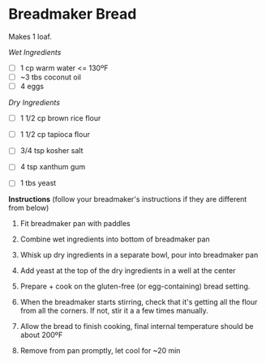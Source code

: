 # Breadmaker Bread
Makes 1 loaf.

*Wet Ingredients*
- [ ] 1 cp warm water <= 130ºF
- [ ] ~3 tbs coconut oil
- [ ] 4 eggs

*Dry Ingredients*
- [ ] 1 1/2 cp brown rice flour
- [ ] 1 1/2 cp tapioca flour
- [ ] 3/4 tsp kosher salt
- [ ] 4 tsp xanthum gum

- [ ] 1 tbs yeast

**Instructions**
(follow your breadmaker's instructions if they are different from below)

1. Fit breadmaker pan with paddles

1. Combine wet ingredients into bottom of breadmaker pan

1. Whisk up dry ingredients in a separate bowl, pour into breadmaker pan

1. Add yeast at the top of the dry ingredients in a well at the center

1. Prepare + cook on the gluten-free (or egg-containing) bread setting.

1. When the breadmaker starts stirring, check that it's getting all the flour from all the corners. If not, stir it a a few times manually. 

1. Allow the bread to finish cooking, final internal temperature should be about 200ºF

1. Remove from pan promptly, let cool for ~20 min
